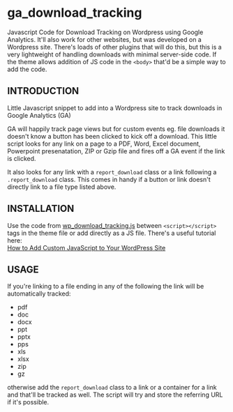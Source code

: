 # ga_download_tracking

Javascript Code for Download Tracking on Wordpress using Google Analytics. It'll also work for other websites, but was developed on a Wordpress site. There's loads of other plugins that will do this, but this is a very lightweight of handling downloads with minimal server-side code. If the theme allows addition of JS code in the `<body>` that'd be a simple way to add the code.

## INTRODUCTION

Little Javascript snippet to add into a Wordpress site to track downloads in Google Analytics (GA)

GA will happily track page views but for custom events eg. file downloads it doesn't know a button has been clicked to kick off a download. This little script looks for any link on a page to a PDF, Word, Excel document, Powerpoint presenatation, ZIP or Gzip file and fires off a GA event if the link is clicked.

It also looks for any link with a `report_download` class or a link following a `.report_download` class. This comes in handy if a button or link doesn't directly link to a file type listed above.

## INSTALLATION

Use the code from [wp_download_tracking.js](wp_ga_tracking.js) between `<script></script>` tags in the theme file or add directly as a JS file. There's a useful tutorial here: 	
[How to Add Custom JavaScript to Your WordPress Site](https://webdesign.tutsplus.com/tutorials/how-to-add-custom-javascript-to-your-wordpress-site--cms-34368)

## USAGE

If you're linking to a file ending in any of the following the link will be automatically tracked:

- pdf
- doc
- docx
- ppt
- pptx
- pps
- xls
- xlsx
- zip
- gz

otherwise add the `report_download` class to a link or a container for a link and that'll be tracked as well. The script will try and store the referring URL if it's possible.
